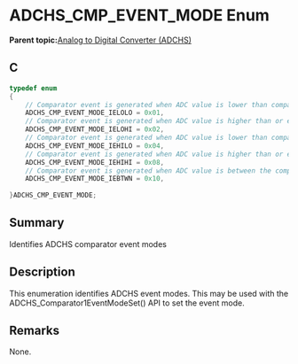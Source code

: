 # ADCHS\_CMP\_EVENT\_MODE Enum

**Parent topic:**[Analog to Digital Converter \(ADCHS\)](GUID-8740EC52-3365-4B31-B19A-227EC55268DD.md)

## C

```c
typedef enum
{
    // Comparator event is generated when ADC value is lower than comparator lower threshold
    ADCHS_CMP_EVENT_MODE_IELOLO = 0x01,
    // Comparator event is generated when ADC value is higher than or equal to comparator lower threshold
    ADCHS_CMP_EVENT_MODE_IELOHI = 0x02,
    // Comparator event is generated when ADC value is lower than comparator higher threshold
    ADCHS_CMP_EVENT_MODE_IEHILO = 0x04,
    // Comparator event is generated when ADC value is higher than or equal to comparator higher threshold
    ADCHS_CMP_EVENT_MODE_IEHIHI = 0x08,
    // Comparator event is generated when ADC value is between the comparator lower and higher threshold
    ADCHS_CMP_EVENT_MODE_IEBTWN = 0x10,
    
}ADCHS_CMP_EVENT_MODE;
```

## Summary

Identifies ADCHS comparator event modes

## Description

This enumeration identifies ADCHS event modes. This may be used with the ADCHS\_Comparator1EventModeSet\(\) API to set the event mode.

## Remarks

None.

